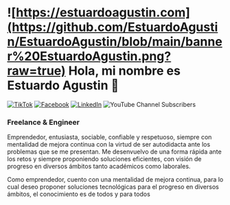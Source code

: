 # ![https://estuardoagustin.com](https://github.com/EstuardoAgustin/EstuardoAgustin/blob/main/banner%20EstuardoAgustin.png?raw=true) Hola, mi nombre es Estuardo Agustin  👋

[![TikTok](https://img.shields.io/badge/TikTok-@estuardoagustinm-69C9D0?style=for-the-badge&logo=tiktok&logoColor=white&labelColor=101010)](https://tiktok.com/@estuardoagustinm)
[![Facebook](https://img.shields.io/badge/Facebook-@Ing.EstuardoAgustin-1877F2?style=for-the-badge&logo=facebook&logoColor=white&labelColor=101010)](https://facebook.com/facebook.com/Ing.EstuardoAgustin)
[![LinkedIn](https://img.shields.io/badge/LinkedIn-estuardoagustin-0077B5?style=for-the-badge&logo=linkedin&logoColor=white&labelColor=101010)](https://www.linkedin.com/in/estuardoagustin)
![YouTube Channel Subscribers](https://img.shields.io/youtube/channel/subscribers/UCR6RBrpG07PktxwePmIy9Jw)



### Freelance &  Engineer



Emprendedor, entusiasta, sociable, confiable y respetuoso, siempre con mentalidad de mejora continua
con la virtud de ser autodidacta ante los problemas que se me presentan.
Me desenvuelvo de una forma rápida ante los retos y siempre proponiendo soluciones eficientes, con visión de progreso en diversos ámbitos tanto académicos como laborales.

Como emprendedor, cuento con una mentalidad de mejora continua, para lo cual deseo proponer soluciones tecnológicas para el progreso en diversos ámbitos, el conocimiento es de todos y para todos




<!--
**EstuardoAgustin/EstuardoAgustin** is a ✨ _special_ ✨ repository because its `README.md` (this file) appears on your GitHub profile.

Here are some ideas to get you started:

- 🔭 I’m currently working on ...
- 🌱 I’m currently learning ...
- 👯 I’m looking to collaborate on ...
- 🤔 I’m looking for help with ...
- 💬 Ask me about ...
- 📫 How to reach me: ...
- 😄 Pronouns: ...
- ⚡ Fun fact: ...
-->
